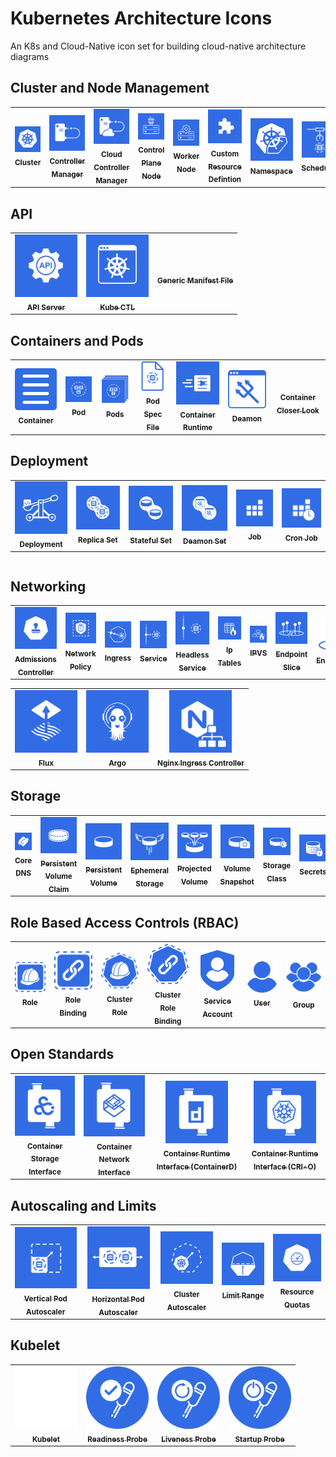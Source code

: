 # Kubernetes Architecture Icons

An K8s and Cloud-Native icon set for building cloud-native architecture diagrams

## Cluster and Node Management

<table>
  <tr>
    <td align="center"><a href="#"><img src="icons/svg/cluster.svg" width="100px;" alt=""/><br /><sub><b>Cluster</b></sub></a><br /></td>
    <td align="center"><a href="#"><img src="icons/svg/controller-manager.svg" width="100px;" alt=""/><br /><sub><b>Controller Manager</b></sub></a><br /></td>
    <td align="center"><a href="#"><img src="icons/svg/cloud-controller-manager.svg" width="100px;" alt=""/><br /><sub><b>Cloud Controller Manager</b></sub></a><br /></td>
    <td align="center"><a href="#"><img src="icons/svg/control-plane-node.svg" width="100px;" alt=""/><br /><sub><b>Control Plane Node</b></sub></a><br /></td>
    <td align="center"><a href="#"><img src="icons/svg/worker-node.svg" width="100px;" alt=""/><br /><sub><b>Worker Node</b></sub></a><br /></td>
    <td align="center"><a href="#"><img src="icons/svg/custom-resource-definition.svg" width="100px;" alt=""/><br /><sub><b>Custom Resource Defintion</b></sub></a><br /></td>
    <td align="center"><a href="#"><img src="icons/svg/namespace.svg" width="100px;" alt=""/><br /><sub><b>Namespace</b></sub></a><br /></td>
    <td align="center"><a href="#"><img src="icons/svg/scheduler.svg" width="100px;" alt=""/><br /><sub><b>Scheduler</b></sub></a><br /></td>
  </tr>
</table>

## API

<table>
  <tr>
    <td align="center"><a href="#"><img src="icons/svg/api-server.svg" width="100px;" alt=""/><br /><sub><b>API Server</b></sub></a><br /></td>
    <td align="center"><a href="#"><img src="icons/svg/kube-ctl.svg" width="100px;" alt=""/><br /><sub><b>Kube CTL</b></sub></a><br /></td>
    <td align="center"><a href="#"><img src="icons/svg/generic-mainfest-file.svg" width="100px;" alt=""/><br /><sub><b>Generic Manifest File</b></sub></a><br /></td>
  </tr>
</table>

## Containers and Pods
<table>
  <tr>
    <td align="center"><a href="#"><img src="icons/svg/container.svg" width="100px;" alt=""/><br /><sub><b>Container</b></sub></a><br /></td>
    <td align="center"><a href="#"><img src="icons/svg/pod.svg" width="100px;" alt=""/><br /><sub><b>Pod</b></sub></a><br /></td>
    <td align="center"><a href="#"><img src="icons/svg/pods.svg" width="100px;" alt=""/><br /><sub><b>Pods</b></sub></a><br /></td>
    <td align="center"><a href="#"><img src="icons/svg/pod-spec-file.svg" width="100px;" alt=""/><br /><sub><b>Pod Spec File</b></sub></a><br /></td>
    <td align="center"><a href="#"><img src="icons/svg/container-runtime.svg" width="100px;" alt=""/><br /><sub><b>Container Runtime</b></sub></a><br /></td>
    <td align="center"><a href="#"><img src="icons/svg/deamon.svg" width="100px;" alt=""/><br /><sub><b>Deamon</b></sub></a><br /></td>
    <td align="center"><a href="#"><img src="icons/svg/container-closer-look.svg" width="100px;" alt=""/><br /><sub><b>Container Closer Look</b></sub></a><br /></td>
  </tr>
</table>

## Deployment

<table>
  <tr>
    <td align="center"><a href="#"><img src="icons/svg/deployment.svg" width="100px;" alt=""/><br /><sub><b>Deployment</b></sub></a><br /></td>
    <td align="center"><a href="#"><img src="icons/svg/replica-set.svg" width="100px;" alt=""/><br /><sub><b>Replica Set</b></sub></a><br /></td>
    <td align="center"><a href="#"><img src="icons/svg/stateful-set.svg" width="100px;" alt=""/><br /><sub><b>Stateful Set</b></sub></a><br /></td>
    <td align="center"><a href="#"><img src="icons/svg/deamon-set.svg" width="100px;" alt=""/><br /><sub><b>Deamon Set</b></sub></a><br /></td>
    <td align="center"><a href="#"><img src="icons/svg/job.svg" width="100px;" alt=""/><br /><sub><b>Job</b></sub></a><br /></td>
    <td align="center"><a href="#"><img src="icons/svg/cron-job.svg" width="100px;" alt=""/><br /><sub><b>Cron Job</b></sub></a><br /></td>
  </tr>
</table>

<table>
  <tr>
  </tr>
</table>

## Networking

<table>
  <tr>
    <td align="center"><a href="#"><img src="icons/svg/admissions-controller.svg" width="100px;" alt=""/><br /><sub><b>Admissions Controller</b></sub></a><br /></td>
    <td align="center"><a href="#"><img src="icons/svg/network-policy.svg" width="100px;" alt=""/><br /><sub><b>Network Policy</b></sub></a><br /></td>
    <td align="center"><a href="#"><img src="icons/svg/ingress.svg" width="100px;" alt=""/><br /><sub><b>Ingress</b></sub></a><br /></td>
    <td align="center"><a href="#"><img src="icons/svg/service.svg" width="100px;" alt=""/><br /><sub><b>Service</b></sub></a><br /></td>
    <td align="center"><a href="#"><img src="icons/svg/headless-service.svg" width="100px;" alt=""/><br /><sub><b>Headless Service</b></sub></a><br /></td>
    <td align="center"><a href="#"><img src="icons/svg/ip-tables.svg" width="100px;" alt=""/><br /><sub><b>Ip Tables</b></sub></a><br /></td>
    <td align="center"><a href="#"><img src="icons/svg/ipvs.svg" width="100px;" alt=""/><br /><sub><b>IPVS</b></sub></a><br /></td>
    <td align="center"><a href="#"><img src="icons/svg/endpoint-slice.svg" width="100px;" alt=""/><br /><sub><b>Endpoint Slice</b></sub></a><br /></td>
    <td align="center"><a href="#"><img src="icons/svg/endpoint.svg" width="100px;" alt=""/><br /><sub><b>Endpoint</b></sub></a><br /></td>
    <td align="center"><a href="#"><img src="icons/svg/proxy.svg" width="100px;" alt=""/><br /><sub><b>Proxy</b></sub></a><br /></td>
  </tr>
</table>

<table>
  <tr>
    <td align="center"><a href="#"><img src="icons/svg/flux.svg" width="100px;" alt=""/><br /><sub><b>Flux</b></sub></a><br /></td>
    <td align="center"><a href="#"><img src="icons/svg/argo.svg" width="100px;" alt=""/><br /><sub><b>Argo</b></sub></a><br /></td>
    <td align="center"><a href="#"><img src="icons/svg/nginx-ingress-controller.svg" width="100px;" alt=""/><br /><sub><b>Nginx Ingress Controller</b></sub></a><br /></td>
  </tr>
</table>

## Storage

<table>
  <tr>
    <td align="center"><a href="#"><img src="icons/svg/core-dns.svg" width="100px;" alt=""/><br /><sub><b>Core DNS</b></sub></a><br /></td>
    <td align="center"><a href="#"><img src="icons/svg/persistent-volume-claim.svg" width="100px;" alt=""/><br /><sub><b>Persistent Volume Claim</b></sub></a><br /></td>
    <td align="center"><a href="#"><img src="icons/svg/persistent-volumes.svg" width="100px;" alt=""/><br /><sub><b>Persistent Volume</b></sub></a><br /></td>
    <td align="center"><a href="#"><img src="icons/svg/ephemeral-storage.svg" width="100px;" alt=""/><br /><sub><b>Ephemeral Storage</b></sub></a><br /></td>
    <td align="center"><a href="#"><img src="icons/svg/projected-volume.svg" width="100px;" alt=""/><br /><sub><b>Projected Volume</b></sub></a><br /></td>
    <td align="center"><a href="#"><img src="icons/svg/volume-snapshot.svg" width="100px;" alt=""/><br /><sub><b>Volume Snapshot</b></sub></a><br /></td>
    <td align="center"><a href="#"><img src="icons/svg/storage-class.svg" width="100px;" alt=""/><br /><sub><b>Storage Class</b></sub></a><br /></td>
    <td align="center"><a href="#"><img src="icons/svg/secrets.svg" width="100px;" alt=""/><br /><sub><b>Secrets</b></sub></a><br /></td>
    <td align="center"><a href="#"><img src="icons/svg/config-map.svg" width="100px;" alt=""/><br /><sub><b>Config Map</b></sub></a><br /></td>
    <td align="center"><a href="#"><img src="icons/svg/etcd.svg" width="100px;" alt=""/><br /><sub><b>Etcd</b></sub></a><br /></td>
  </tr>
</table>

## Role Based Access Controls (RBAC)
<table>
  <tr>
    <td align="center"><a href="#"><img src="icons/svg/role.svg" width="100px;" alt=""/><br /><sub><b>Role</b></sub></a><br /></td>
    <td align="center"><a href="#"><img src="icons/svg/role-binding.svg" width="100px;" alt=""/><br /><sub><b>Role Binding</b></sub></a><br /></td>
    <td align="center"><a href="#"><img src="icons/svg/cluster-role.svg" width="100px;" alt=""/><br /><sub><b>Cluster Role</b></sub></a><br /></td>
    <td align="center"><a href="#"><img src="icons/svg/cluster-role-binding.svg" width="100px;" alt=""/><br /><sub><b>Cluster Role Binding</b></sub></a><br /></td>
    <td align="center"><a href="#"><img src="icons/svg/service-account.svg" width="100px;" alt=""/><br /><sub><b>Service Account</b></sub></a><br /></td>
    <td align="center"><a href="#"><img src="icons/svg/user.svg" width="100px;" alt=""/><br /><sub><b>User</b></sub></a><br /></td>
    <td align="center"><a href="#"><img src="icons/svg/group.svg" width="100px;" alt=""/><br /><sub><b>Group</b></sub></a><br /></td>
  </tr>
</table>

## Open Standards

<table>
  <tr>
    <td align="center"><a href="#"><img src="icons/svg/container-storage-interface.svg" width="100px;" alt=""/><br /><sub><b>Container Storage Interface</b></sub></a><br /></td>
    <td align="center"><a href="#"><img src="icons/svg/container-network-interface.svg" width="100px;" alt=""/><br /><sub><b>Container Network Interface</b></sub></a><br /></td>
    <td align="center"><a href="#"><img src="icons/svg/container-runtime-interface-container-d.svg" width="100px;" alt=""/><br /><sub><b>Container Runtime Interface (ContainerD)</b></sub></a><br /></td>
    <td align="center"><a href="#"><img src="icons/svg/container-runtime-interface-cri-o.svg" width="100px;" alt=""/><br /><sub><b>Container Runtime Interface (CRI-O)</b></sub></a><br /></td>
  </tr>
</table>

## Autoscaling and Limits

<table>
  <tr>
    <td align="center"><a href="#"><img src="icons/svg/vertical-pod-autoscaler.svg" width="100px;" alt=""/><br /><sub><b>Vertical Pod Autoscaler</b></sub></a><br /></td>
    <td align="center"><a href="#"><img src="icons/svg/horizontal-pod-autoscaler.svg" width="100px;" alt=""/><br /><sub><b>Horizontal Pod Autoscaler</b></sub></a><br /></td>
    <td align="center"><a href="#"><img src="icons/svg/cluster-autoscaler.svg" width="100px;" alt=""/><br /><sub><b>Cluster Autoscaler</b></sub></a><br /></td>
    <td align="center"><a href="#"><img src="icons/svg/limit-range.svg" width="100px;" alt=""/><br /><sub><b>Limit Range</b></sub></a><br /></td>
    <td align="center"><a href="#"><img src="icons/svg/resource-quotas.svg" width="100px;" alt=""/><br /><sub><b>Resource Quotas</b></sub></a><br /></td>
  </tr>
</table>

## Kubelet

<table>
  <tr>
    <td align="center"><a href="#"><img src="icons/svg/kubelet.svg" width="100px;" alt=""/><br /><sub><b>Kubelet</b></sub></a><br /></td>
    <td align="center"><a href="#"><img src="icons/svg/readiness-probe.svg" width="100px;" alt=""/><br /><sub><b>Readiness Probe</b></sub></a><br /></td>
    <td align="center"><a href="#"><img src="icons/svg/liveness-probe.svg" width="100px;" alt=""/><br /><sub><b>Liveness Probe</b></sub></a><br /></td>
    <td align="center"><a href="#"><img src="icons/svg/startup-probe.svg" width="100px;" alt=""/><br /><sub><b>Startup Probe</b></sub></a><br /></td>
  </tr>
</table>

